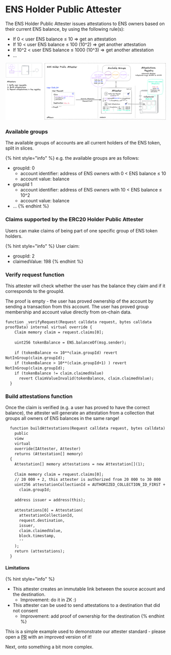 # ENS Holder Public Attester

The ENS Holder Public Attester issues attestations to ENS owners based on their current ENS balance, by using the following rule(s):&#x20;

* If 0 < user ENS balance ≤ 10 => get an attestation
* If 10 < user ENS balance ≤ 100 (10^2) => get another attestation
* If 10^2 < user ENS balance ≤ 1000 (10^3) => get another attestation
* ...

![ENS Holder Public Attester](<../../../.gitbook/assets/2 (1).png>)

### Available groups

The available groups of accounts are all current holders of the ENS token, split in slices.

{% hint style="info" %}
e.g. the available groups are as follows:

* groupId: 0
  * account identifier: address of ENS owners with 0 < ENS balance ≤ 10&#x20;
  * account value: balance
* groupId 1
  * account identifier: address of ENS owners with 10 < ENS balance ≤ 10^2&#x20;
  * account value: balance
* ...
{% endhint %}

### Claims supported by the ERC20 Holder Public Attester

Users can make claims of being part of one specific group of ENS token holders.&#x20;

{% hint style="info" %}
User claim:

* groupId: 2
* claimedValue: 198
{% endhint %}

### Verify request function

This attester will check whether the user has the balance they claim and if it corresponds to the groupId.

The proof is empty - the user has proved ownership of the account by sending a transaction from this account. The user has proved group membership and account value directly from on-chain data.

```solidity
function _verifyRequest(Request calldata request, bytes calldata proofData) internal virtual override {
    Claim memory claim = request.claims[0];

    uint256 tokenBalance = ENS.balanceOf(msg.sender);

    if (tokenBalance <= 10**claim.groupId) revert NotInGroup(claim.groupId);
    if (tokenBalance > 10**(claim.groupId+1) ) revert NotInGroup(claim.groupId);
    if (tokenBalance != claim.claimedValue) 
      revert ClaimValueInvalid(tokenBalance, claim.claimedValue);
  }
```

### Build attestations function

Once the claim is verified (e.g. a user has proved to have the correct balance), the attester will generate an attestation from a collection that groups all owners of ENS balances in the same range!

```solidity
  function buildAttestations(Request calldata request, bytes calldata)
    public
    view
    virtual
    override(IAttester, Attester)
    returns (Attestation[] memory)
  {
    Attestation[] memory attestations = new Attestation[](1);

    Claim memory claim = request.claims[0];
    // 20 000 + 2, this attester is authorized from 20 000 to 30 000
    uint256 attestationCollectionId = AUTHORIZED_COLLECTION_ID_FIRST +
      claim.groupId;

    address issuer = address(this);

    attestations[0] = Attestation(
      attestationCollectionId,
      request.destination,
      issuer,
      claim.claimedValue,
      block.timestamp,
      ''
    );
    return (attestations);
  }
```

#### Limitations

{% hint style="info" %}
* This attester creates an immutable link between the source account and the destination.
  * Improvement: do it in ZK :)
* This attester can be used to send attestations to a destination that did not consent
  * Improvement: add proof of ownership for the destination
{% endhint %}

This is a simple example used to demonstrate our attester standard - please open a [PR](https://github.com/sismo-core/sismo-protocol/tree/main/contracts/attesters) with an improved version of it!

Next, onto something a bit more complex.
